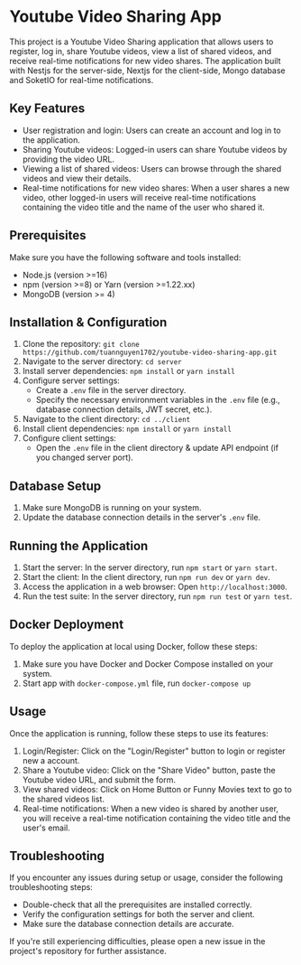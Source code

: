 # Youtube Video Sharing App

This project is a Youtube Video Sharing application that allows users to register, log in, share Youtube videos, view a list of shared videos, and receive real-time notifications for new video shares. The application built with Nestjs for the server-side, Nextjs for the client-side, Mongo database and SoketIO for real-time notifications.

## Key Features

- User registration and login: Users can create an account and log in to the application.
- Sharing Youtube videos: Logged-in users can share Youtube videos by providing the video URL.
- Viewing a list of shared videos: Users can browse through the shared videos and view their details.
- Real-time notifications for new video shares: When a user shares a new video, other logged-in users will receive real-time notifications containing the video title and the name of the user who shared it.

## Prerequisites

Make sure you have the following software and tools installed:

- Node.js (version >=16)
- npm (version >=8) or Yarn (version >=1.22.xx)
- MongoDB (version >= 4)

## Installation & Configuration

1. Clone the repository: `git clone https://github.com/tuannguyen1702/youtube-video-sharing-app.git`
2. Navigate to the server directory: `cd server`
3. Install server dependencies: `npm install` or `yarn install`
4. Configure server settings:
   - Create a `.env` file in the server directory.
   - Specify the necessary environment variables in the `.env` file (e.g., database connection details, JWT secret, etc.).
5. Navigate to the client directory: `cd ../client`
6. Install client dependencies: `npm install` or `yarn install`
7. Configure client settings:
   - Open the `.env` file in the client directory & update API endpoint (if you changed server port).

## Database Setup

1. Make sure MongoDB is running on your system.
2. Update the database connection details in the server's `.env` file.

## Running the Application

1. Start the server: In the server directory, run `npm start` or `yarn start`.
2. Start the client: In the client directory, run `npm run dev` or `yarn dev`.
3. Access the application in a web browser: Open `http://localhost:3000`.
4. Run the test suite: In the server directory, run `npm run test` or `yarn test`.

## Docker Deployment

To deploy the application at local using Docker, follow these steps:

1. Make sure you have Docker and Docker Compose installed on your system.
2. Start app with `docker-compose.yml` file, run `docker-compose up`

## Usage

Once the application is running, follow these steps to use its features:

1. Login/Register: Click on the "Login/Register" button to login or register new a account.
3. Share a Youtube video: Click on the "Share Video" button, paste the Youtube video URL, and submit the form.
4. View shared videos: Click on Home Button or Funny Movies text to go to the shared videos list.
5. Real-time notifications: When a new video is shared by another user, you will receive a real-time notification containing the video title and the user's email.

## Troubleshooting

If you encounter any issues during setup or usage, consider the following troubleshooting steps:

- Double-check that all the prerequisites are installed correctly.
- Verify the configuration settings for both the server and client.
- Make sure the database connection details are accurate.

If you're still experiencing difficulties, please open a new issue in the project's repository for further assistance.

